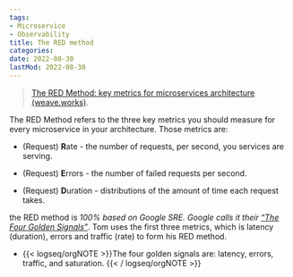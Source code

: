 ```yaml
---
tags:
- Microservice
- Observability
title: The RED method
categories:
date: 2022-08-30
lastMod: 2022-08-30
---
```





> [The RED Method: key metrics for microservices architecture (weave.works)](https://www.weave.works/blog/the-red-method-key-metrics-for-microservices-architecture/).

The RED Method refers to the three key metrics you should measure for every microservice in your architecture. Those metrics are:

  + (Request) **R**ate - the number of requests, per second, you services are serving.

  + (Request) **E**rrors - the number of failed requests per second.

  + (Request) **D**uration - distributions of the amount of time each request takes.

the RED method is *100% based on Google SRE. Google calls it their [“The Four Golden Signals”](https://landing.google.com/sre/book/chapters/monitoring-distributed-systems.html)*. Tom uses the first three metrics, which is latency (duration), errors and traffic (rate) to form his RED method.

  + {{< logseq/orgNOTE >}}The four golden signals are: latency, errors, traffic, and saturation.
{{< / logseq/orgNOTE >}}



